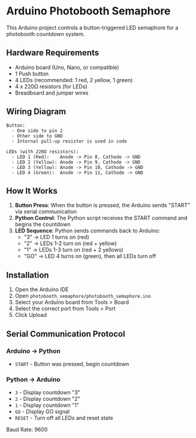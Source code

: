 # Arduino Photobooth Semaphore

This Arduino project controls a button-triggered LED semaphore for a photobooth countdown system.

## Hardware Requirements

- Arduino board (Uno, Nano, or compatible)
- 1 Push button
- 4 LEDs (recommended: 1 red, 2 yellow, 1 green)
- 4 x 220Ω resistors (for LEDs)
- Breadboard and jumper wires

## Wiring Diagram

```
Button:
  - One side to pin 2
  - Other side to GND
  - Internal pull-up resistor is used in code

LEDs (with 220Ω resistors):
  - LED 1 (Red):    Anode -> Pin 8, Cathode -> GND
  - LED 2 (Yellow): Anode -> Pin 9, Cathode -> GND
  - LED 3 (Yellow): Anode -> Pin 10, Cathode -> GND
  - LED 4 (Green):  Anode -> Pin 11, Cathode -> GND
```

## How It Works

1. **Button Press**: When the button is pressed, the Arduino sends "START" via serial communication
2. **Python Control**: The Python script receives the START command and begins the countdown
3. **LED Sequence**: Python sends commands back to Arduino:
   - "3" → LED 1 turns on (red)
   - "2" → LEDs 1-2 turn on (red + yellow)
   - "1" → LEDs 1-3 turn on (red + 2 yellows)
   - "GO" → LED 4 turns on (green), then all LEDs turn off

## Installation

1. Open the Arduino IDE
2. Open `photobooth_semaphore/photobooth_semaphore.ino`
3. Select your Arduino board from Tools > Board
4. Select the correct port from Tools > Port
5. Click Upload

## Serial Communication Protocol

### Arduino → Python
- `START` - Button was pressed, begin countdown

### Python → Arduino
- `3` - Display countdown "3"
- `2` - Display countdown "2"
- `1` - Display countdown "1"
- `GO` - Display GO signal
- `RESET` - Turn off all LEDs and reset state

Baud Rate: 9600
